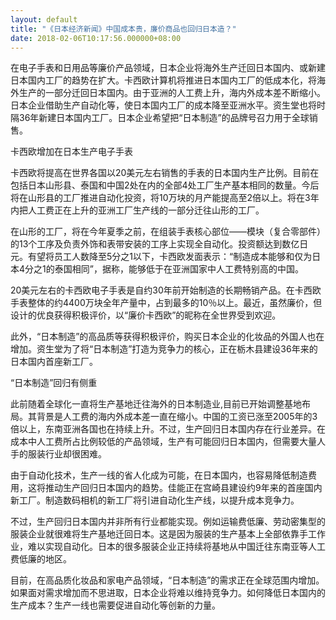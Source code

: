 ```yaml
---
layout: default
title: "《日本经济新闻》中国成本贵，廉价商品也回归日本造？"
date: 2018-02-06T10:17:56.000000+08:00
---
```


在电子手表和日用品等廉价产品领域，日本企业将海外生产迁回日本国内、或新建日本国内工厂的趋势在扩大。卡西欧计算机将推进日本国内工厂的低成本化，将海外生产的一部分迁回日本国内。由于亚洲的人工费上升，海内外成本差不断缩小。日本企业借助生产自动化等，使日本国内工厂的成本降至亚洲水平。资生堂也将时隔36年新建日本国内工厂。日本企业希望把“日本制造”的品牌号召力用于全球销售。

卡西欧增加在日本生产电子手表

卡西欧将提高在世界各国以20美元左右销售的手表的日本国内生产比例。目前在包括日本山形县、泰国和中国2处在内的全部4处工厂生产基本相同的数量。今后将在山形县的工厂推进自动化投资，将10万块的月产能提高至2倍以上。将在3年内把人工费正在上升的亚洲工厂生产线的一部分迁往山形的工厂。

在山形的工厂，将在今年夏季之前，在组装手表核心部位——模块（复合零部件）的13个工序及负责外饰和表带安装的工序上实现全自动化。投资额达到数亿日元。有望将员工人数降至5分之1以下，卡西欧发面表示：“制造成本能够和仅为日本4分之1的泰国相同”，据称，能够低于在亚洲国家中人工费特别高的中国。

20美元左右的卡西欧电子手表是自约30年前开始制造的长期畅销产品。在卡西欧手表整体的约4400万块全年产量中，占到最多的10％以上。最近，虽然廉价，但设计的优良获得积极评价，以“廉价卡西欧”的昵称在全世界受到欢迎。

此外，“日本制造”的高品质等获得积极评价，购买日本企业的化妆品的外国人也在增加。资生堂为了将“日本制造”打造为竞争力的核心，正在栃木县建设36年来的日本国内首座新工厂。

“日本制造”回归有侧重

此前随着全球化一直将生产基地迁往海外的日本制造业,目前已开始调整基地布局。其背景是人工费的海内外成本差一直在缩小。中国的工资已涨至2005年的3倍以上，东南亚洲各国也在持续上升。不过，生产回归日本国内存在行业差异。在成本中人工费所占比例较低的产品领域，生产有可能回归日本国内，但需要大量人手的服装行业却很困难。

由于自动化技术，生产一线的省人化成为可能，在日本国内，也容易降低制造费用，这将推动生产回归日本国内的趋势。佳能正在宫崎县建设约9年来的首座国内新工厂。制造数码相机的新工厂将引进自动化生产线，以提升成本竞争力。

不过，生产回归日本国内并非所有行业都能实现。例如运输费低廉、劳动密集型的服装企业就很难将生产基地迁回日本。这是因为服装的生产基本上全部依靠手工作业，难以实现自动化。日本的很多服装企业正持续将基地从中国迁往东南亚等人工费低廉的地区。

目前，在高品质化妆品和家电产品领域，“日本制造”的需求正在全球范围内增加。如果面对需求增加而不思进取，日本企业将难以维持竞争力。如何降低日本国内的生产成本？生产一线也需要促进自动化等创新的力量。

